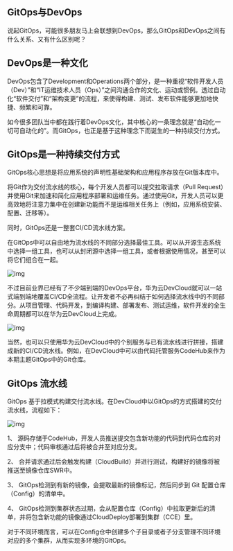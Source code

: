 ## GitOps与DevOps

说起GitOps，可能很多朋友马上会联想到DevOps，那么GitOps和DevOps之间有什么关系、又有什么区别呢？



## DevOps是一种文化

DevOps包含了Development和Operations两个部分，是一种重视“软件开发人员（Dev）”和“IT运维技术人员（Ops）”之间沟通合作的文化、运动或惯例。透过自动化“软件交付”和“架构变更”的流程，来使得构建、测试、发布软件能够更加地快捷、频繁和可靠。

如今很多团队当中都在践行着DevOps文化，其中核心的一条理念就是“自动化一切可自动化的”。而GitOps，也正是基于这种理念下而诞生的一种持续交付方式。



## GitOps是一种持续交付方式

GitOps核心思想是将应用系统的声明性基础架构和应用程序存放在Git版本库中。

将Git作为交付流水线的核心，每个开发人员都可以提交拉取请求（Pull Request）并使用Git来加速和简化应用程序部署和运维任务。通过使用Git，开发人员可以更高效地将注意力集中在创建新功能而不是运维相关任务上（例如，应用系统安装、配置、迁移等）。

同时，GitOps还是一整套CI/CD流水线方案。

在GitOps中可以自由地为流水线的不同部分选择最佳工具。可以从开源生态系统中选择一组工具，也可以从封闭源中选择一组工具，或者根据使用情况，甚至可以将它们组合在一起。

![img](https://pic1.zhimg.com/80/v2-977b3530d44cc713611feb7d8732d5e0_720w.jpg)

不过目前业界已经有了不少端到端的DevOps平台，华为云DevCloud就可以一站式端到端地覆盖CI/CD全流程。让开发者不必再纠结于如何选择流水线中的不同部分。从项目管理、代码开发，到编译构建、部署发布、测试运维，软件开发的全生命周期都可以在华为云DevCloud上完成。

![img](https://pic1.zhimg.com/80/v2-6ab915eb42bd3e6d501fea70e5779d10_720w.jpg)

当然，也可以只使用华为云DevCloud中的个别服务与已有流水线进行拼接，搭建成新的CI/CD流水线。例如，在DevCloud中可以由代码托管服务CodeHub来作为本期主题GitOps中的Git仓库。



## GitOps 流水线

GitOps 基于拉模式构建交付流水线。在DevCloud中以GitOps的方式搭建的交付流水线，流程如下：

![img](https://pic1.zhimg.com/80/v2-6da6d554441ba2569434961e429e6ea4_720w.jpg)

1、 源码存储于CodeHub，开发人员推送提交包含新功能的代码到代码仓库的对应分支中；代码审核通过后将被合并至对应分支。

2、 合并请求通过后会触发构建（CloudBuild）并进行测试，构建好的镜像将被推送至镜像仓库SWR中。

3、 GitOps检测到有新的镜像，会提取最新的镜像标记，然后同步到 Git 配置仓库（Config）的清单中。

4、 GitOps检测到集群状态过期，会从配置仓库（Config）中拉取更新后的清单，并将包含新功能的镜像通过CloudDeploy部署到集群（CCE）里。

对于不同环境而言，可以在Config仓中创建多个子目录或者子分支管理不同环境对应的多个集群，从而实现多环境的GitOps。
